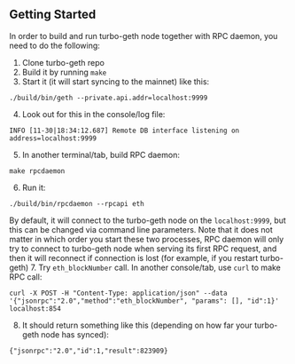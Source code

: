 
## Getting Started

In order to build and run turbo-geth node together with RPC daemon, you need to do the following:
1. Clone turbo-geth repo
2. Build it by running `make`
3. Start it (it will start syncing to the mainnet) like this:
````
./build/bin/geth --private.api.addr=localhost:9999
````
4. Look out for this in the console/log file:
````
INFO [11-30|18:34:12.687] Remote DB interface listening on         address=localhost:9999
````
5. In another terminal/tab, build RPC daemon:
````
make rpcdaemon
````
6. Run it:
````
./build/bin/rpcdaemon --rpcapi eth
````
By default, it will connect to the turbo-geth node on the `localhost:9999`, but this can be changed via command line parameters. Note that it does not matter in which order you start these two processes, RPC daemon will only try to connect to turbo-geth node when serving its first RPC request, and then it will reconnect if connection is lost (for example, if you restart turbo-geth)
7. Try `eth_blockNumber` call. In another console/tab, use `curl` to make RPC call:
````
curl -X POST -H "Content-Type: application/json" --data '{"jsonrpc":"2.0","method":"eth_blockNumber", "params": [], "id":1}' localhost:854
````
8. It should return something like this (depending on how far your turbo-geth node has synced):
````
{"jsonrpc":"2.0","id":1,"result":823909}
````